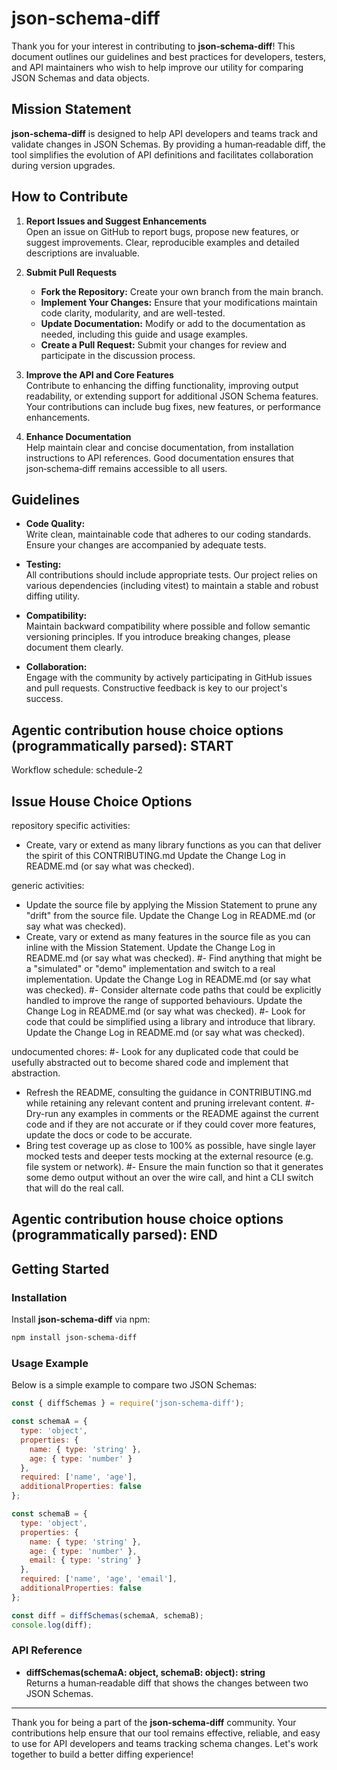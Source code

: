 # json‑schema‑diff

Thank you for your interest in contributing to **json‑schema‑diff**! This document outlines our guidelines and best practices for developers, testers, and API maintainers who wish to help improve our utility for comparing JSON Schemas and data objects.

## Mission Statement

**json‑schema‑diff** is designed to help API developers and teams track and validate changes in JSON Schemas. By providing a human‑readable diff, the tool simplifies the evolution of API definitions and facilitates collaboration during version upgrades.

## How to Contribute

1. **Report Issues and Suggest Enhancements**  
   Open an issue on GitHub to report bugs, propose new features, or suggest improvements. Clear, reproducible examples and detailed descriptions are invaluable.

2. **Submit Pull Requests**
    - **Fork the Repository:** Create your own branch from the main branch.
    - **Implement Your Changes:** Ensure that your modifications maintain code clarity, modularity, and are well-tested.
    - **Update Documentation:** Modify or add to the documentation as needed, including this guide and usage examples.
    - **Create a Pull Request:** Submit your changes for review and participate in the discussion process.

3. **Improve the API and Core Features**  
   Contribute to enhancing the diffing functionality, improving output readability, or extending support for additional JSON Schema features. Your contributions can include bug fixes, new features, or performance enhancements.

4. **Enhance Documentation**  
   Help maintain clear and concise documentation, from installation instructions to API references. Good documentation ensures that json‑schema‑diff remains accessible to all users.

## Guidelines

- **Code Quality:**  
  Write clean, maintainable code that adheres to our coding standards. Ensure your changes are accompanied by adequate tests.

- **Testing:**  
  All contributions should include appropriate tests. Our project relies on various dependencies (including vitest) to maintain a stable and robust diffing utility.

- **Compatibility:**  
  Maintain backward compatibility where possible and follow semantic versioning principles. If you introduce breaking changes, please document them clearly.

- **Collaboration:**  
  Engage with the community by actively participating in GitHub issues and pull requests. Constructive feedback is key to our project's success.

## Agentic contribution house choice options (programmatically parsed): START

Workflow schedule: schedule-2

## Issue House Choice Options

repository specific activities:
- Create, vary or extend as many library functions as you can that deliver the spirit of this CONTRIBUTING.md Update the Change Log in README.md (or say what was checked).

generic activities:
- Update the source file by applying the Mission Statement to prune any "drift" from the source file. Update the Change Log in README.md (or say what was checked).
- Create, vary or extend as many features in the source file as you can inline with the Mission Statement. Update the Change Log in README.md (or say what was checked).
  #- Find anything that might be a "simulated" or "demo" implementation and switch to a real implementation. Update the Change Log in README.md (or say what was checked).
  #- Consider alternate code paths that could be explicitly handled to improve the range of supported behaviours. Update the Change Log in README.md (or say what was checked).
  #- Look for code that could be simplified using a library and introduce that library. Update the Change Log in README.md (or say what was checked).

undocumented chores:
#- Look for any duplicated code that could be usefully abstracted out to become shared code and implement that abstraction.
- Refresh the README, consulting the guidance in CONTRIBUTING.md while retaining any relevant content and pruning irrelevant content.
  #- Dry-run any examples in comments or the README against the current code and if they are not accurate or if they could cover more features, update the docs or code to be accurate.
- Bring test coverage up as close to 100% as possible, have single layer mocked tests and deeper tests mocking at the external resource (e.g. file system or network).
  #- Ensure the main function so that it generates some demo output without an over the wire call, and hint a CLI switch that will do the real call.

## Agentic contribution house choice options (programmatically parsed): END

## Getting Started

### Installation

Install **json‑schema‑diff** via npm:

```bash
npm install json-schema-diff
```

### Usage Example

Below is a simple example to compare two JSON Schemas:

```javascript
const { diffSchemas } = require('json-schema-diff');

const schemaA = {
  type: 'object',
  properties: {
    name: { type: 'string' },
    age: { type: 'number' }
  },
  required: ['name', 'age'],
  additionalProperties: false
};

const schemaB = {
  type: 'object',
  properties: {
    name: { type: 'string' },
    age: { type: 'number' },
    email: { type: 'string' }
  },
  required: ['name', 'age', 'email'],
  additionalProperties: false
};

const diff = diffSchemas(schemaA, schemaB);
console.log(diff);
```

### API Reference

- **diffSchemas(schemaA: object, schemaB: object): string**  
  Returns a human‑readable diff that shows the changes between two JSON Schemas.

---

Thank you for being a part of the **json‑schema‑diff** community. Your contributions help ensure that our tool remains effective, reliable, and easy to use for API developers and teams tracking schema changes. Let's work together to build a better diffing experience!

